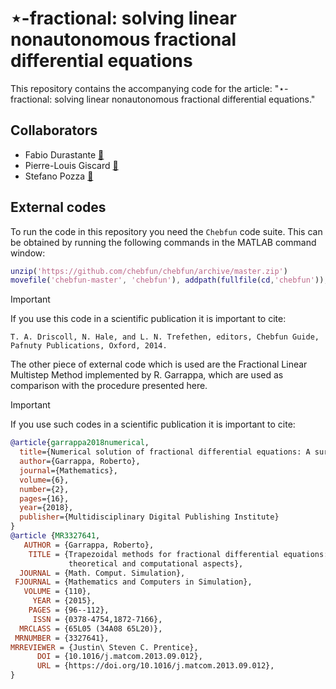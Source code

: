 # ⋆-fractional: solving linear nonautonomous fractional differential equations

This repository contains the accompanying code for the article: "⋆-fractional: solving linear nonautonomous fractional differential equations."

## Collaborators

- Fabio Durastante [:email:](mailto:fabio.durastante@unipi.it)
- Pierre-Louis Giscard [:email:](mailto:giscard@univ-littoral.fr)
- Stefano Pozza [:email:](mailto:pozza@karlin.mff.cuni.cz)

## External codes

To run the code in this repository you need the `Chebfun` code suite. This can be obtained by running the following commands in the MATLAB command window:
```matlab
unzip('https://github.com/chebfun/chebfun/archive/master.zip')
movefile('chebfun-master', 'chebfun'), addpath(fullfile(cd,'chebfun')), savepath
```

> [!IMPORTANT]
> If you use this code in a scientific publication it is important to cite:
> ```
> T. A. Driscoll, N. Hale, and L. N. Trefethen, editors, Chebfun Guide, Pafnuty Publications, Oxford, 2014. 
> ```

The other piece of external code which is used are the Fractional Linear
Multistep Method implemented by R. Garrappa, which are used as comparison
with the procedure presented here.

> [!IMPORTANT]
> If you use such codes in a scientific publication it is important to cite:
> ```bibtex
> @article{garrappa2018numerical,
>	title={Numerical solution of fractional differential equations: A survey and a software tutorial},
>	author={Garrappa, Roberto},
>	journal={Mathematics},
>	volume={6},
>	number={2},
>	pages={16},
>	year={2018},
>	publisher={Multidisciplinary Digital Publishing Institute}
>}
>@article {MR3327641,
>    AUTHOR = {Garrappa, Roberto},
>     TITLE = {Trapezoidal methods for fractional differential equations:
>              theoretical and computational aspects},
>   JOURNAL = {Math. Comput. Simulation},
>  FJOURNAL = {Mathematics and Computers in Simulation},
>    VOLUME = {110},
>      YEAR = {2015},
>     PAGES = {96--112},
>      ISSN = {0378-4754,1872-7166},
>   MRCLASS = {65L05 (34A08 65L20)},
>  MRNUMBER = {3327641},
> MRREVIEWER = {Justin\ Steven C. Prentice},
>       DOI = {10.1016/j.matcom.2013.09.012},
>       URL = {https://doi.org/10.1016/j.matcom.2013.09.012},
>}
>```